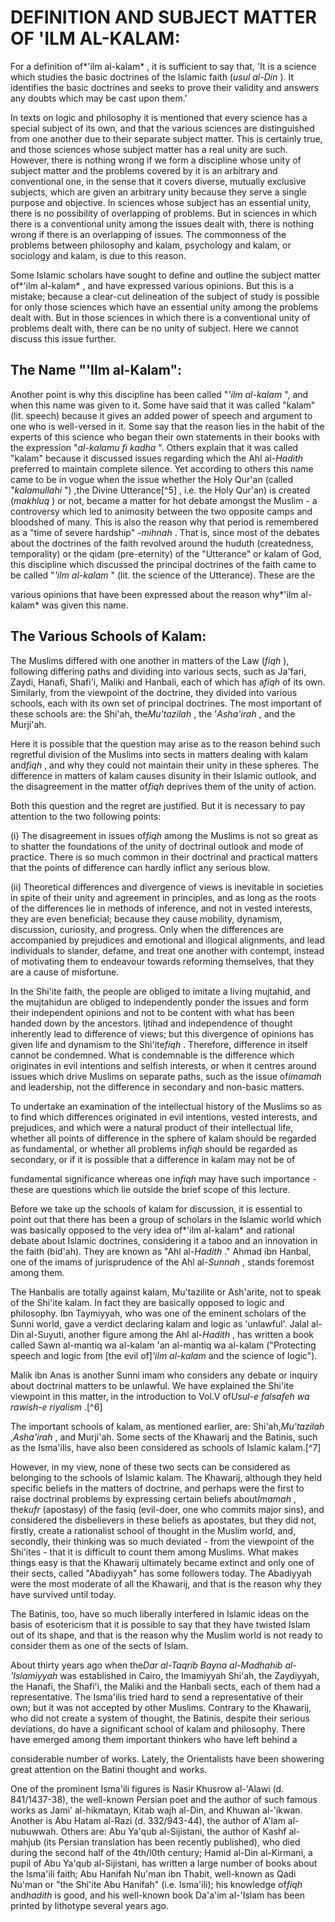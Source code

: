 DEFINITION AND SUBJECT MATTER OF 'ILM AL-KALAM:
===============================================

For a definition of*'ilm al-kalam* , it is sufficient to say that, 'It
is a science which studies the basic doctrines of the Islamic faith
(*usul al-Din* ). It identifies the basic doctrines and seeks to prove
their validity and answers any doubts which may be cast upon them.'

In texts on logic and philosophy it is mentioned that every science has
a special subject of its own, and that the various sciences are
distinguished from one another due to their separate subject matter.
This is certainly true, and those sciences whose subject matter has a
real unity are such. However, there is nothing wrong if we form a
discipline whose unity of subject matter and the problems covered by it
is an arbitrary and conventional one, in the sense that it covers
diverse, mutually exclusive subjects, which are given an arbitrary unity
because they serve a single purpose and objective. In sciences whose
subject has an essential unity, there is no possibility of overlapping
of problems. But in sciences in which there is a conventional unity
among the issues dealt with, there is nothing wrong if there is an
overlapping of issues. The commonness of the problems between philosophy
and kalam, psychology and kalam, or sociology and kalam, is due to this
reason.

Some Islamic scholars have sought to define and outline the subject
matter of*'ilm al-kalam* , and have expressed various opinions. But this
is a mistake; because a clear-cut delineation of the subject of study is
possible for only those sciences which have an essential unity among the
problems dealt with. But in those sciences in which there is a
conventional unity of problems dealt with, there can be no unity of
subject. Here we cannot discuss this issue further.

The Name "'Ilm al-Kalam":
-------------------------

Another point is why this discipline has been called "*'ilm al-kalam* ",
and when this name was given to it. Some have said that it was called
"kalam" (lit. speech) because it gives an added power of speech and
argument to one who is well-versed in it. Some say that the reason lies
in the habit of the experts of this science who began their own
statements in their books with the expression "*al-kalamu fi kadha* ".
Others explain that it was called "kalam" because it discussed issues
regarding which the Ahl al-*Hadith* preferred to maintain complete
silence. Yet according to others this name came to be in vogue when the
issue whether the Holy Qur'an (called "*kalamullahi* ") ,the Divine
Utterance[^5] , i.e. the Holy Qur'an) is created (*makhluq* ) or not,
became a matter for hot debate amongst the Muslim - a controversy which
led to animosity between the two opposite camps and bloodshed of many.
This is also the reason why that period is remembered as a "time of
severe hardship" -*mihnah* . That is, since most of the debates about
the doctrines of the faith revolved around the huduth (createdness,
temporality) or the qidam (pre-eternity) of the "Utterance" or kalam of
God, this discipline which discussed the principal doctrines of the
faith came to be called "*'ilm al-kalam* " (lit. the science of the
Utterance). These are the

various opinions that have been expressed about the reason why*'ilm
al-kalam* was given this name.

The Various Schools of Kalam:
-----------------------------

The Muslims differed with one another in matters of the Law (*fiqh* ),
following differing paths and dividing into various sects, such as
Ja'fari, Zaydi, Hanafi, Shafi'i, Maliki and Hanbali, each of which has
a*fiqh* of its own. Similarly, from the viewpoint of the doctrine, they
divided into various schools, each with its own set of principal
doctrines. The most important of these schools are: the Shi'ah,
the*Mu'tazilah* , the '*Asha'irah* , and the Murji'ah.

Here it is possible that the question may arise as to the reason behind
such regretful division of the Muslims into sects in matters dealing
with kalam and*fiqh* , and why they could not maintain their unity in
these spheres. The difference in matters of kalam causes disunity in
their Islamic outlook, and the disagreement in the matter of*fiqh*
deprives them of the unity of action.

Both this question and the regret are justified. But it is necessary to
pay attention to the two following points:

(i) The disagreement in issues of*fiqh* among the Muslims is not so
great as to shatter the foundations of the unity of doctrinal outlook
and mode of practice. There is so much common in their doctrinal and
practical matters that the points of difference can hardly inflict any
serious blow.

(ii) Theoretical differences and divergence of views is inevitable in
societies in spite of their unity and agreement in principles, and as
long as the roots of the differences lie in methods of inference, and
not in vested interests, they are even beneficial; because they cause
mobility, dynamism, discussion, curiosity, and progress. Only when the
differences are accompanied by prejudices and emotional and illogical
alignments, and lead individuals to slander, defame, and treat one
another with contempt, instead of motivating them to endeavour towards
reforming themselves, that they are a cause of misfortune.

In the Shi'ite faith, the people are obliged to imitate a living
mujtahid, and the mujtahidun are obliged to independently ponder the
issues and form their independent opinions and not to be content with
what has been handed down by the ancestors. Ijtihad and independence of
thought inherently lead to difference of views; but this divergence of
opinions has given life and dynamism to the Shi'ite*fiqh* . Therefore,
difference in itself cannot be condemned. What is condemnable is the
difference which originates in evil intentions and selfish interests, or
when it centres around issues which drive Muslims on separate paths,
such as the issue of*imamah* and leadership, not the difference in
secondary and non-basic matters.

To undertake an examination of the intellectual history of the Muslims
so as to find which differences originated in evil intentions, vested
interests, and prejudices, and which were a natural product of their
intellectual life, whether all points of difference in the sphere of
kalam should be regarded as fundamental, or whether all problems
in*fiqh* should be regarded as secondary, or if it is possible that a
difference in kalam may not be of

fundamental significance whereas one in*fiqh* may have such importance -
these are questions which lie outside the brief scope of this lecture.

Before we take up the schools of kalam for discussion, it is essential
to point out that there has been a group of scholars in the Islamic
world which was basically opposed to the very idea of*'ilm al-kalam* and
rational debate about Islamic doctrines, considering it a taboo and an
innovation in the faith (bid'ah). They are known as "Ahl al-*Hadith* ."
Ahmad ibn Hanbal, one of the imams of jurisprudence of the Ahl
al-*Sunnah* , stands foremost among them.

The Hanbalis are totally against kalam, Mu'tazilite or Ash'arite, not to
speak of the Shi'ite kalam. In fact they are basically opposed to logic
and philosophy. Ibn Taymiyyah, who was one of the eminent scholars of
the Sunni world, gave a verdict declaring kalam and logic as 'unlawful'.
Jalal al-Din al-Suyuti, another figure among the Ahl al-*Hadith* , has
written a book called Sawn al-mantiq wa al-kalam 'an al-mantiq wa
al-kalam ("Protecting speech and logic from [the evil of]*'ilm al-kalam*
and the science of logic").

Malik ibn Anas is another Sunni imam who considers any debate or inquiry
about doctrinal matters to be unlawful. We have explained the Shi'ite
viewpoint in this matter, in the introduction to Vol.V of*Usul-e
falsafeh wa rawish-e riyalism* .[^6]

The important schools of kalam, as mentioned earlier, are:
Shi'ah,*Mu'tazilah* ,*Asha'irah* , and Murji'ah. Some sects of the
Khawarij and the Batinis, such as the Isma'ilis, have also been
considered as schools of Islamic kalam.[^7]

However, in my view, none of these two sects can be considered as
belonging to the schools of Islamic kalam. The Khawarij, although they
held specific beliefs in the matters of doctrine, and perhaps were the
first to raise doctrinal problems by expressing certain beliefs
about*Imamah* , the*kufr* (apostasy) of the fasiq (evil-doer, one who
commits major sins), and considered the disbelievers in these beliefs as
apostates, but they did not, firstly, create a rationalist school of
thought in the Muslim world, and, secondly, their thinking was so much
deviated - from the viewpoint of the Shi'ites - that it is difficult to
count them among Muslims. What makes things easy is that the Khawarij
ultimately became extinct and only one of their sects, called
"Abadiyyah" has some followers today. The Abadiyyah were the most
moderate of all the Khawarij, and that is the reason why they have
survived until today.

The Batinis, too, have so much liberally interfered in Islamic ideas on
the basis of esotericism that it is possible to say that they have
twisted Islam out of its shape, and that is the reason why the Muslim
world is not ready to consider them as one of the sects of Islam.

About thirty years ago when the*Dar al-Taqrib Bayna al-Madhahib
al-'Islamiyyah* was established in Cairo, the Imamiyyah Shi'ah, the
Zaydiyyah, the Hanafi, the Shafi'i, the Maliki and the Hanbali sects,
each of them had a representative. The Isma'ilis tried hard to send a
representative of their own; but it was not accepted by other Muslims.
Contrary to the Khawarij, who did not create a system of thought, the
Batinis, despite their serious deviations, do have a significant school
of kalam and philosophy. There have emerged among them important
thinkers who have left behind a

considerable number of works. Lately, the Orientalists have been
showering great attention on the Batini thought and works.

One of the prominent Isma'ili figures is Nasir Khusrow al-'Alawi (d.
841/1437-38), the well-known Persian poet and the author of such famous
works as Jami' al-hikmatayn, Kitab wajh al-Din, and Khuwan al-'ikwan.
Another is Abu Hatam al-Razi (d. 332/943-44), the author of A'lam
al-nubuwwah. Others are: Abu Ya'qub al-Sijistani, the author of Kashf
al-mahjub (its Persian translation has been recently published), who
died during the second half of the 4th/l0th century; Hamid al-Din
al-Kirmani, a pupil of Abu Ya'qub al-Sijistani, has written a large
number of books about the Isma'ili faith; Abu Hanifah Nu'man ibn Thabit,
well-known as Qadi Nu'man or "the Shi'ite Abu Hanifah" (i.e. Isma'ili);
his knowledge of*fiqh* and*hadith* is good, and his well-known book
Da'a'im al-'Islam has been printed by lithotype several years ago.


